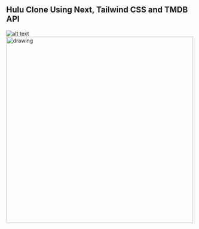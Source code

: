 ## Hulu Clone Using Next, Tailwind CSS and TMDB API

![alt text](imgs/img.png?raw=true)
<img src="imgs/img.png" alt="drawing" style="width:500px; width:500px"/>
